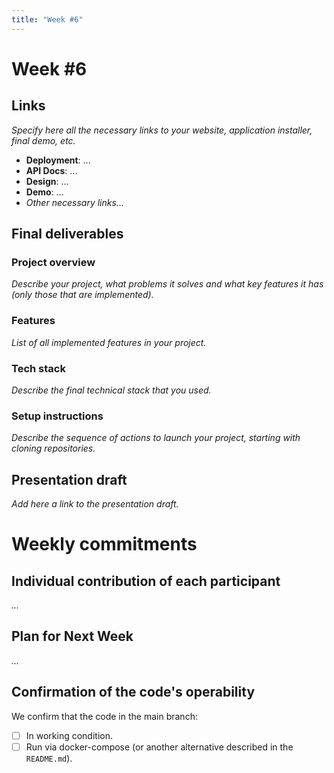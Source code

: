```yaml
---
title: "Week #6"
---
```


# **Week #6**

## Links

*Specify here all the necessary links to your website, application installer, final demo, etc.*

- **Deployment**: ...
- **API Docs**: ...
- **Design**: ...
- **Demo**: ...
- *Other necessary links...*

## Final deliverables

### Project overview

*Describe your project, what problems it solves and what key features it has (only those that are implemented).*

### Features

*List of all implemented features in your project.*

### Tech stack

*Describe the final technical stack that you used.*

### Setup instructions

*Describe the sequence of actions to launch your project, starting with cloning repositories.*

## Presentation draft

*Add here a link to the presentation draft.*

# Weekly commitments

## Individual contribution of each participant

*...*

## Plan for Next Week

*...*

## Confirmation of the code's operability

We confirm that the code in the main branch:
- [ ] In working condition.
- [ ] Run via docker-compose (or another alternative described in the `README.md`).
